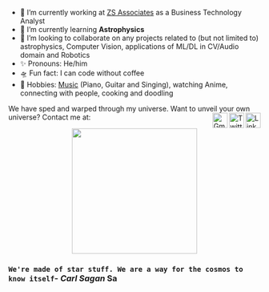 
- 🌌 I’m currently working at [ZS Associates](https://www.zs.com) as a Business Technology Analyst
- 🔭 I’m currently learning __Astrophysics__
- 👯 I’m looking to collaborate on any projects related to (but not limited to) astrophysics, Computer Vision, applications of ML/DL in CV/Audio domain and Robotics
- ✨ Pronouns: He/him
- 🛸 Fun fact: I can code without coffee
- 🎼 Hobbies: [Music](https://www.youtube.com/playlist?list=PLwX1goq_zNSv1TEPV8gUh9gHFdG316yJc) (Piano, Guitar and Singing), watching Anime, connecting with people, cooking and doodling


We have sped and warped through my universe. Want to unveil your own universe? Contact me at: <a href="https://www.linkedin.com/in/chetan-chawla">
  <img align="right" alt="LinkedIn" width="30px" src="https://cdn.jsdelivr.net/npm/simple-icons@3.1.0/icons/linkedin.svg" />
</a>
<a href="https://www.twitter.com/chetan_chawla_">
  <img align="right" alt="Twitter" width="30px" src="https://cdn.jsdelivr.net/npm/simple-icons@3.1.0/icons/twitter.svg" />
</a>
<a href="mailto:chetanchawlacc4@gmail.com">
  <img align="right" alt="Gmail" width="30px" src="https://cdn.jsdelivr.net/npm/simple-icons@3.1.0/icons/gmail.svg" />
</a>
</details>

<p align="center">
<img align="middle" src="https://media.giphy.com/media/26AHqZycSplGWWPAI/giphy.gif" width="250" height="250" />
</p>

### `We're made of star stuff. We are a way for the cosmos to know itself`- _Carl Sagan_ Sa

